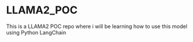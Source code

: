 # LLAMA2_POC
This is a LLAMA2 POC repo where i will be learning how to use this model using Python LangChain
